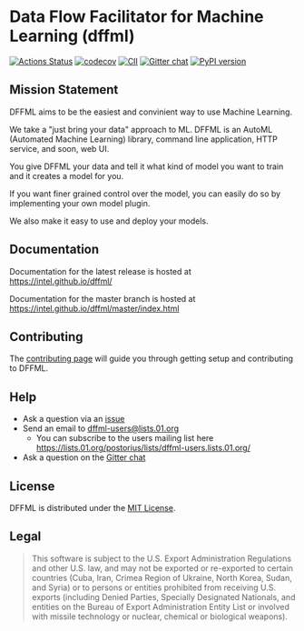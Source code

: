 # Data Flow Facilitator for Machine Learning (dffml)

[![Actions Status](https://github.com/intel/dffml/workflows/Tests/badge.svg?branch=master&event=push)](https://github.com/intel/dffml/actions)
[![codecov](https://codecov.io/gh/intel/dffml/branch/master/graph/badge.svg)](https://codecov.io/gh/intel/dffml)
[![CII](https://bestpractices.coreinfrastructure.org/projects/2594/badge)](https://bestpractices.coreinfrastructure.org/projects/2594)
[![Gitter chat](https://badges.gitter.im/gitterHQ/gitter.svg)](https://gitter.im/dffml/community)
[![PyPI version](https://img.shields.io/pypi/v/dffml.svg)](https://pypi.org/project/dffml)

## Mission Statement

DFFML aims to be the easiest and convinient way to use Machine Learning.

We take a "just bring your data" approach to ML. DFFML is an AutoML (Automated
Machine Learning) library, command line application, HTTP service, and soon, web
UI.

You give DFFML your data and tell it what kind of model you want to train and it
creates a model for you.

If you want finer grained control over the model, you can easily do so by
implementing your own model plugin.

We also make it easy to use and deploy your models.

## Documentation

Documentation for the latest release is hosted at https://intel.github.io/dffml/

Documentation for the master branch is hosted at
https://intel.github.io/dffml/master/index.html

## Contributing

The [contributing page](https://intel.github.io/dffml/master/contributing/index.html)
will guide you through getting setup and contributing to DFFML.

## Help

- Ask a question via an [issue](https://github.com/intel/dffml/issues/new?assignees=&labels=question&template=question.md&title=question%3A+)
- Send an email to dffml-users@lists.01.org
  - You can subscribe to the users mailing list here
    https://lists.01.org/postorius/lists/dffml-users.lists.01.org/
- Ask a question on the [Gitter chat](https://gitter.im/dffml/community)

## License

DFFML is distributed under the [MIT License](LICENSE).

## Legal

> This software is subject to the U.S. Export Administration Regulations and
> other U.S. law, and may not be exported or re-exported to certain countries
> (Cuba, Iran, Crimea Region of Ukraine, North Korea, Sudan, and Syria) or to
> persons or entities prohibited from receiving U.S. exports (including
> Denied Parties, Specially Designated Nationals, and entities on the Bureau
> of Export Administration Entity List or involved with missile technology or
> nuclear, chemical or biological weapons).
